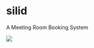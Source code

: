 # silid
A Meeting Room Booking System

<img src="https://raw.githubusercontent.com/warrenca/silid/master/public/images/silid-screenshot.png">
